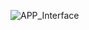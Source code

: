 ![APP_Interface](https://user-images.githubusercontent.com/72528571/135206421-a6bb64d1-7580-4ca3-b915-57c6a1af035e.PNG)
